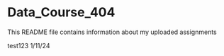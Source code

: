 # Data_Course_404
This README file contains information about my uploaded assignments



test123 1/11/24